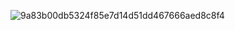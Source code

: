 ![9a83b00db5324f85e7d14d51dd467666aed8c8f4](C:\Users\56241\Desktop\files\9a83b00db5324f85e7d14d51dd467666aed8c8f4.jpg)
